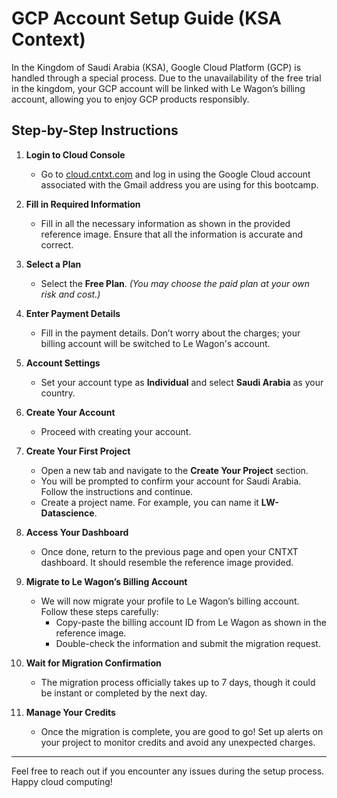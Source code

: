# GCP Account Setup Guide (KSA Context)

In the Kingdom of Saudi Arabia (KSA), Google Cloud Platform (GCP) is handled through a special process. Due to the unavailability of the free trial in the kingdom, your GCP account will be linked with Le Wagon’s billing account, allowing you to enjoy GCP products responsibly.

## Step-by-Step Instructions

1. **Login to Cloud Console**
   - Go to [cloud.cntxt.com](https://cloud.cntxt.com) and log in using the Google Cloud account associated with the Gmail address you are using for this bootcamp.

2. **Fill in Required Information**
   - Fill in all the necessary information as shown in the provided reference image. Ensure that all the information is accurate and correct.

3. **Select a Plan**
   - Select the **Free Plan**. *(You may choose the paid plan at your own risk and cost.)*

4. **Enter Payment Details**
   - Fill in the payment details. Don’t worry about the charges; your billing account will be switched to Le Wagon's account.

5. **Account Settings**
   - Set your account type as **Individual** and select **Saudi Arabia** as your country.

6. **Create Your Account**
   - Proceed with creating your account.

7. **Create Your First Project**
   - Open a new tab and navigate to the **Create Your Project** section.
   - You will be prompted to confirm your account for Saudi Arabia. Follow the instructions and continue.
   - Create a project name. For example, you can name it **LW-Datascience**.

8. **Access Your Dashboard**
   - Once done, return to the previous page and open your CNTXT dashboard. It should resemble the reference image provided.

9. **Migrate to Le Wagon’s Billing Account**
   - We will now migrate your profile to Le Wagon’s billing account. Follow these steps carefully:
     - Copy-paste the billing account ID from Le Wagon as shown in the reference image.
     - Double-check the information and submit the migration request.

10. **Wait for Migration Confirmation**
    - The migration process officially takes up to 7 days, though it could be instant or completed by the next day.

11. **Manage Your Credits**
    - Once the migration is complete, you are good to go! Set up alerts on your project to monitor credits and avoid any unexpected charges.

---

Feel free to reach out if you encounter any issues during the setup process. Happy cloud computing!
